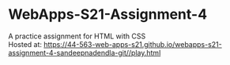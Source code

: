 # WebApps-S21-Assignment-4
A practice assignment for HTML with CSS
<br>
Hosted at: <https://44-563-web-apps-s21.github.io/webapps-s21-assignment-4-sandeepnadendla-git//play.html>